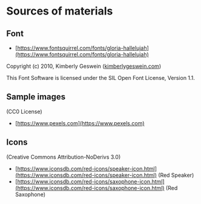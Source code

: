
# Sources of materials

## Font

* [https://www.fontsquirrel.com/fonts/gloria-hallelujah](https://www.fontsquirrel.com/fonts/gloria-hallelujah)

Copyright (c) 2010, Kimberly Geswein ([kimberlygeswein.com](http://www.kimberlygeswein.com/))

This Font Software is licensed under the SIL Open Font License, Version 1.1.


## Sample images

(CC0 License)

* [https://www.pexels.com](https://www.pexels.com)

## Icons

(Creative Commons Attribution-NoDerivs 3.0)

* [https://www.iconsdb.com/red-icons/speaker-icon.html](https://www.iconsdb.com/red-icons/speaker-icon.html) (Red Speaker)
* [https://www.iconsdb.com/red-icons/saxophone-icon.html](https://www.iconsdb.com/red-icons/saxophone-icon.html) (Red Saxophone)

